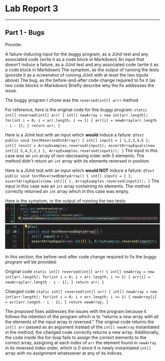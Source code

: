 # __Lab Report 3__

***
## Part 1 - Bugs

Provide:

A failure-inducing input for the buggy program, as a JUnit test and any associated code (write it as a code block in Markdown)
An input that doesn't induce a failure, as a JUnit test and any associated code (write it as a code block in Markdown)
The symptom, as the output of running the tests (provide it as a screenshot of running JUnit with at least the two inputs above)
The bug, as the before-and-after code change required to fix it (as two code blocks in Markdown)
Briefly describe why the fix addresses the issue.

The buggy program I chose was the ``reversed(int[] arr)`` method.

For reference, here is the original code for this buggy program:
``
  static int[] reversed(int[] arr) {
    int[] newArray = new int[arr.length];
    for(int i = 0; i < arr.length; i += 1) {
      arr[i] = newArray[arr.length - i - 1];
    }
    return arr;
  }
``



Here is a JUnit test with an input which __would__ induce a failure:
``
@Test 
	public void testReversedIntArray() {
    int[] input1 = { 1,2,3,4,5 };
    int[] result = ArrayExamples.reversed(input1);
    assertArrayEquals(new int[]{ 5,4,3,2,1 }, ArrayExamples.reversed(input1));
	}
``
The input in this case was an ``int`` array of non-decreasing order with 5 elements. The method didn't return an ``int`` array with its elements reversed in position.


Here is a JUnit test with an input which __would NOT__ induce a failure:
``
@Test
  public void testReversedEmptyArray() {
    int[] input1 = { };
    assertArrayEquals(new int[]{ }, ArrayExamples.reversed(input1));
  }
``
The input in this case was an ``int`` array containing no elements. The method correctly returned an ``int`` array which in this case was empty.


Here is the symptom, or the output of running the two tests:
![Image](images/symptomintArray.png)
![Image](images/symptomEmpty.png)


In this section, the before-and-after code change required to fix the buggy program will be provided:

Original code
``
  static int[] reversed(int[] arr) {
    int[] newArray = new int[arr.length];
    for(int i = 0; i < arr.length; i += 1) {
      arr[i] = newArray[arr.length - i - 1];
    }
    return arr;
  }
``

Changed code
``
  static int[] reversed(int[] arr) {
    int[] newArray = new int[arr.length];
    for(int i = 0; i < arr.length; i += 1) {
      newArray[i] = arr[arr.length - i - 1];
    }
    return newArray;
  }
``

The proposed fixes addresses the issues with the program because it follows the intention of the program which is to "returns a *new* array with all the elements of the input array in reversed." The original code returns the ``int[] arr`` passed as an argument instead of the ``int[] newArray`` instantiated in the method; the changed code correctly returns a new array. Additionally, the code inside the for-loop fails to assign the correct elements to the correct array, assigning at each index of ``arr`` the element found in ``newArray`` in its reversed index order, which is 0 since it is newly instantiated ``int[]`` array with no assignment whatsoever at any of its indices.




